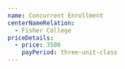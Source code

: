 ```yaml
---
name: Concurrent Enrollment
centerNameRelation:
  - Fisher College
priceDetails:
  - price: 3500
    payPeriod: three-unit-class
---
```

